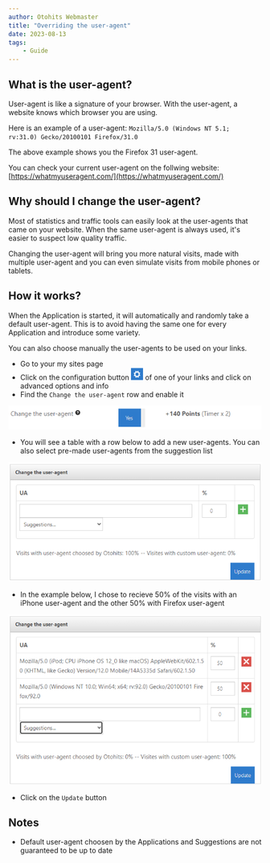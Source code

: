 ```yaml
---
author: Otohits Webmaster
title: "Overriding the user-agent"
date: 2023-08-13
tags:
    - Guide
---
```


## What is the user-agent?

User-agent is like a signature of your browser. With the user-agent, a website knows which browser you are using.

Here is an example of a user-agent: `Mozilla/5.0 (Windows NT 5.1; rv:31.0) Gecko/20100101 Firefox/31.0`

The above example shows you the Firefox 31 user-agent.

You can check your current user-agent on the follwing website: [https://whatmyuseragent.com/](https://whatmyuseragent.com/)

## Why should I change the user-agent?

Most of statistics and traffic tools can easily look at the user-agents that came on your website. When the same user-agent is always used, it's easier to suspect low quality traffic. 

Changing the user-agent will bring you more natural visits, made with multiple user-agent and you can even simulate visits from mobile phones or tablets.

## How it works?

When the Application is started, it will automatically and randomly take a default user-agent. This is to avoid having the same one for every Application and introduce some variety.

You can also choose manually the user-agents to be used on your links.

* Go to your my sites page
* Click on the configuration button ![Config button](/img/guides/config_btn.png) of one of your links and click on advanced options and info
* Find the `Change the user-agent` row and enable it

![Change user-agent referer row](/img/guides/change_ua_1.png)

* You will see a table with a row below to add a new user-agents. You can also select pre-made user-agents from the suggestion list

![Change user-agent row](/img/guides/change_ua_2.png)

* In the example below, I chose to recieve 50% of the visits with an iPhone user-agent and the other 50% with Firefox user-agent

![Change user-agent example](/img/guides/change_ua_3.png)

* Click on the `Update` button

## Notes

* Default user-agent choosen by the Applications and Suggestions are not guaranteed to be up to date 